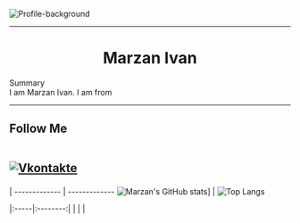 
![Profile-background](https://user-images.githubusercontent.com/87321166/213821475-48af1de4-f155-4078-befc-f5909b4d1e84.jpg)
<hr>
<h1 align="center">Marzan Ivan</h1>
Summary<br>
I am Marzan Ivan. I am from 
<hr>
<h2>Follow Me
<br>
<br>

[![Vkontakte](https://img.shields.io/badge/-Vkontakte-090909?style=for-the-badge&logo=Vk&logoColor=4F7DB3)](https://vk.com/id345515444)

</h2>

  | 
------------- | -------------
![Marzan's GitHub stats](https://github-readme-stats.vercel.app/api?username=MarzanIvan&theme=dark)]  | ![Top Langs](https://github-readme-stats.vercel.app/api/top-langs/?username=MarzanIvan&exclude_repo=github-readme-stats,anuraghazra.github.io)

|:-----|:--------:|
| |  |

